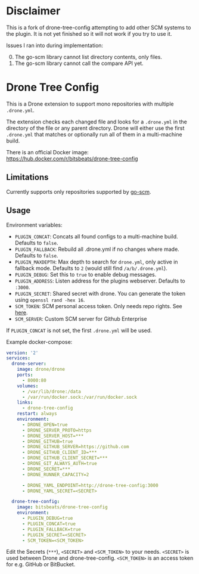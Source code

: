 # Disclaimer

This is a fork of drone-tree-config attempting to add other SCM systems to the plugin.
It is not yet finished so it will not work if you try to use it.

Issues I ran into during implementation:

0. The go-scm library cannot list directory contents, only files.
0. The go-scm library cannot call the compare API yet. 

# Drone Tree Config

This is a Drone extension to support mono repositories with multiple `.drone.yml`.

The extension checks each changed file and looks for a `.drone.yml` in the directory of the file or any parent directory. Drone will either use the first `.drone.yml` that matches or optionally run all of them in a multi-machine build.

There is an official Docker image: https://hub.docker.com/r/bitsbeats/drone-tree-config

## Limitations

Currently supports only repositories supported by [go-scm](https://github.com/drone/go-scm).

## Usage

Environment variables:

- `PLUGIN_CONCAT`: Concats all found configs to a multi-machine build. Defaults to `false`.
- `PLUGIN_FALLBACK`: Rebuild all .drone.yml if no changes where made. Defaults to `false`.
- `PLUGIN_MAXDEPTH`: Max depth to search for `drone.yml`, only active in fallback mode. Defaults to `2` (would still find `/a/b/.drone.yml`).
- `PLUGIN_DEBUG`: Set this to `true` to enable debug messages.
- `PLUGIN_ADDRESS`: Listen address for the plugins webserver. Defaults to `:3000`.
- `PLUGIN_SECRET`: Shared secret with drone. You can generate the token using `openssl rand -hex 16`.
- `SCM_TOKEN`: SCM personal access token. Only needs repo rights. See [here][1].
- `SCM_SERVER`: Custom SCM server for Github Enterprise

If `PLUGIN_CONCAT` is not set, the first `.drone.yml` will be used.

Example docker-compose:

```yaml
version: '2'
services:
  drone-server:
    image: drone/drone
    ports:
      - 8000:80
    volumes:
      - /var/lib/drone:/data
      - /var/run/docker.sock:/var/run/docker.sock
    links:
      - drone-tree-config
    restart: always
    environment:
      - DRONE_OPEN=true
      - DRONE_SERVER_PROTO=https
      - DRONE_SERVER_HOST=***
      - DRONE_GITHUB=true
      - DRONE_GITHUB_SERVER=https://github.com
      - DRONE_GITHUB_CLIENT_ID=***
      - DRONE_GITHUB_CLIENT_SECRET=***
      - DRONE_GIT_ALWAYS_AUTH=true
      - DRONE_SECRET=***
      - DRONE_RUNNER_CAPACITY=2

      - DRONE_YAML_ENDPOINT=http://drone-tree-config:3000
      - DRONE_YAML_SECRET=<SECRET>

  drone-tree-config:
    image: bitsbeats/drone-tree-config
    environment:
      - PLUGIN_DEBUG=true
      - PLUGIN_CONCAT=true
      - PLUGIN_FALLBACK=true
      - PLUGIN_SECRET=<SECRET>
      - SCM_TOKEN=<SCM_TOKEN>
```

Edit the Secrets (`***`), `<SECRET>` and `<SCM_TOKEN>` to your needs. `<SECRET>` is used between Drone and drone-tree-config. `<SCM_TOKEN>` is an access token for e.g. GitHub or BitBucket.

[1]: https://help.github.com/en/articles/creating-a-personal-access-token-for-the-command-line
